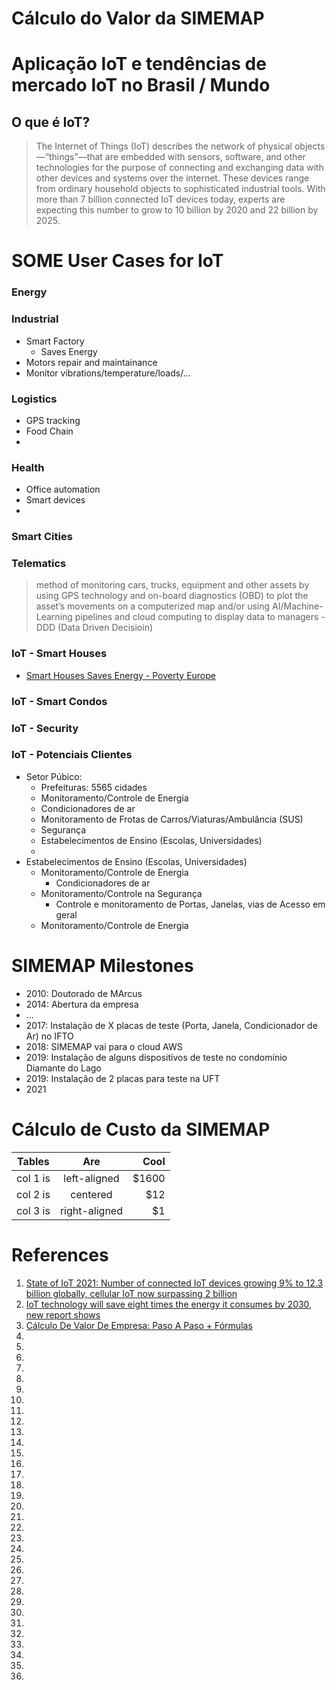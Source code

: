 # Cálculo do Valor da SIMEMAP


# Aplicação IoT e tendências de mercado IoT no Brasil / Mundo

## O que é IoT?

> The Internet of Things (IoT) describes the network of physical objects—“things”—that are embedded with sensors, software, and other technologies for the purpose of connecting and exchanging data with other devices and systems over the internet. These devices range from ordinary household objects to sophisticated industrial tools. With more than 7 billion connected IoT devices today, experts are expecting this number to grow to 10 billion by 2020 and 22 billion by 2025.


# SOME User Cases for IoT
### Energy

### Industrial
- Smart Factory
  - Saves Energy
- Motors repair and maintainance
- Monitor vibrations/temperature/loads/...

### Logistics
- GPS tracking 
- Food Chain
- 
### Health
- Office automation
- Smart devices
- 

### Smart Cities

### Telematics
> method of monitoring cars, trucks, equipment and other assets by using GPS technology and on-board diagnostics (OBD) to plot the asset’s movements on a computerized map and/or using AI/Machine-Learning pipelines and cloud computing to display data to managers - DDD (Data Driven Decisioin)  

### IoT - Smart Houses
- [Smart Houses Saves Energy - Poverty Europe](https://www.youtube.com/watch?v=WGz6RgCMY9E)
### IoT - Smart Condos

### IoT - Security

### IoT - Potenciais Clientes
- Setor Púbico:
  - Prefeituras: 5565 cidades
   - Monitoramento/Controle de Energia
    - Condicionadores de ar
    - Monitoramento de Frotas de Carros/Viaturas/Ambulância (SUS)
  - Segurança
  - Estabelecimentos de Ensino (Escolas, Universidades)
  - 
- Estabelecimentos de Ensino (Escolas, Universidades)
  - Monitoramento/Controle de Energia 
    - Condicionadores de ar
  - Monitoramento/Controle na Segurança
    - Controle e monitoramento de Portas, Janelas, vias de Acesso em geral
  - Monitoramento/Controle de Energia


# SIMEMAP Milestones
- 2010: Doutorado de MArcus
- 2014: Abertura da empresa
- ...
- 2017: Instalação de X placas de teste (Porta, Janela, Condicionador de Ar) no IFTO 
- 2018: SIMEMAP vai para o cloud AWS
- 2019: Instalação de alguns dispositivos de teste no condomínio Diamante do Lago
- 2019: Instalação de 2 placas para teste na UFT
- 2021

# Cálculo de Custo da SIMEMAP

| Tables   |      Are      |  Cool |
|----------|:-------------:|------:|
| col 1 is |  left-aligned | $1600 |
| col 2 is |    centered   |   $12 |
| col 3 is | right-aligned |    $1 |



# References
1. [State of IoT 2021: Number of connected IoT devices growing 9% to 12.3 billion globally, cellular IoT now surpassing 2 billion](https://iot-analytics.com/number-connected-iot-devices/)
2. [IoT technology will save eight times the energy it consumes by 2030, new report shows](https://iottechnews.com/news/2021/apr/21/iot-technology-will-save-eight-times-the-energy-it-consumes-by-2030-new-report-shows/)
3. [Cálculo De Valor De Empresa: Paso A Paso + Fórmulas](https://emprendedoresynegocios.com/valor-de-empresa/)
4. []()
5. []()
6. []()
7. []()
8. []()
9. []()
10. []()
11. []()
12. []()
13. []()
14. []()
15. []()
16. []()
17. []()
18. []()
19. []()
20. []()
21. []()
22. []()
23. []()
24. []()
25. []()
26. []()
27. []()
28. []()
29. []()
30. []()
31. []()
32. []()
33. []()
34. []()
35. []()
36. []()
